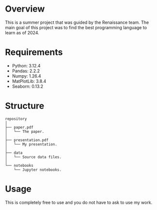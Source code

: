 # Overview 

This is a summer project that was guided by the Renaissance team. The main goal of this project was to find the best programming language to learn as of 2024.

# Requirements

- Python: 3.12.4
- Pandas: 2.2.2
- Numpy: 1.26.4
- MatPlotLib: 3.8.4
- Seaborn: 0.13.2

# Structure

```
repository
│
├── paper.pdf
│   └── The paper.
│
├── presentation.pdf
│   └── My presentation.
│
├── data
│   └── Source data files.
│
└── notebooks
    └── Jupyter notebooks.
```

# Usage 

This is completely free to use and you do not have to ask to use my work.
